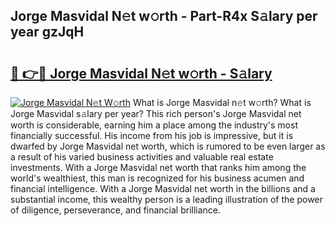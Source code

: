 ## Jorge Masvidal N𝚎t w𝚘rth - Part-R4x S𝚊lary per year gzJqH

# <h2><a href="http://gc2tzr5.nevu.top/?p=Jorge+Masvidal">🔗 👉🔴 Jorge Masvidal N𝚎t w𝚘rth - S𝚊lary</a></h2>

[![Jorge Masvidal N𝚎t W𝚘rth](https://i.imgur.com/Oavwk0R.jpeg)](http://gc2tzr5.nevu.top/?p=Jorge+Masvidal)
What is Jorge Masvidal n𝚎t w𝚘rth? What is Jorge Masvidal s𝚊lary per year?
This rich person's Jorge Masvidal net worth is considerable, earning him a place among the industry's most financially successful. His income from his job is impressive, but it is dwarfed by Jorge Masvidal net worth, which is rumored to be even larger as a result of his varied business activities and valuable real estate investments. With a Jorge Masvidal net worth that ranks him among the world's wealthiest, this man is recognized for his business acumen and financial intelligence. With a Jorge Masvidal net worth in the billions and a substantial income, this wealthy person is a leading illustration of the power of diligence, perseverance, and financial brilliance.
